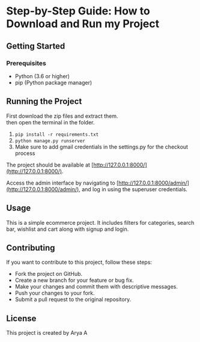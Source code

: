 # Step-by-Step Guide: How to Download and Run my Project

## Getting Started

### Prerequisites

- Python (3.6 or higher)
- pip (Python package manager)




## Running the Project

First download the zip files and extract them.   
then open the terminal in the folder.

1. `pip install -r requirements.txt`
2. `python manage.py runserver`
3. Make sure to add gmail credentials in the settings.py for the checkout process

The project should be available at [http://127.0.0.1:8000/](http://127.0.0.1:8000/).

Access the admin interface by navigating to [http://127.0.0.1:8000/admin/](http://127.0.0.1:8000/admin/), and log in using the superuser credentials.

## Usage

This is a simple ecommerce project. It includes filters for categories, search bar, wishlist and cart along with signup and login.

## Contributing

If you want to contribute to this project, follow these steps:

- Fork the project on GitHub.
- Create a new branch for your feature or bug fix.
- Make your changes and commit them with descriptive messages.
- Push your changes to your fork.
- Submit a pull request to the original repository.

## License

This project is created by Arya A
